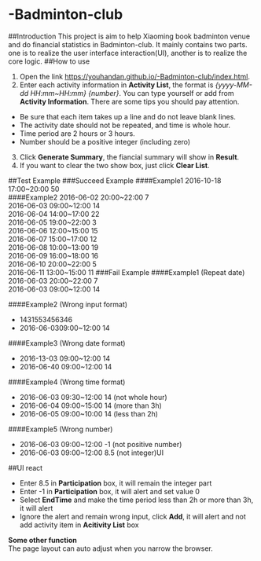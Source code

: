 # -Badminton-club
##Introduction
This project is aim to help Xiaoming book badminton venue and do financial statistics in Badminton-club.  It mainly contains two parts. one is to realize the user interface interaction(UI), another is to realize the core logic. 
##How to use
1. Open the link https://youhandan.github.io/-Badminton-club/index.html.
2. Enter each activity information in **Activity List**, the format is *{yyyy-MM-dd HH:mm~HH:mm} {number}*. You can type yourself or add from **Activity Information**. There are some tips you should pay attention.
 + Be sure that each item takes up a line and do not leave blank lines. 
 + The activity date should not be repeated, and time is whole hour. 
 + Time period are 2 hours or 3 hours.
 + Number should be a positive integer (including zero)
3. Click **Generate Summary**, the fiancial summary will show in **Result**.
4. If you want to clear the two show box, just click **Clear List**. 

##Test Example
###Succeed Example
####Example1
2016-10-18 17:00~20:00 50  
####Example2
2016-06-02 20:00~22:00 7  
2016-06-03 09:00~12:00 14  
2016-06-04 14:00~17:00 22  
2016-06-05 19:00~22:00 3  
2016-06-06 12:00~15:00 15  
2016-06-07 15:00~17:00 12  
2016-06-08 10:00~13:00 19  
2016-06-09 16:00~18:00 16  
2016-06-10 20:00~22:00 5  
2016-06-11 13:00~15:00 11
###Fail Example
####Example1 (Repeat date)
2016-06-03 20:00~22:00 7  
2016-06-03 09:00~12:00 14

####Example2 (Wrong input format)
+ 1431553456346
+ 2016-06-0309:00~12:00 14

####Example3 (Wrong date format)
+ 2016-13-03 09:00~12:00 14
+ 2016-06-40 09:00~12:00 14    

####Example4 (Wrong time format)
+ 2016-06-03 09:30~12:00 14 (not whole hour)
+ 2016-06-04 09:00~15:00 14 (more than 3h)
+ 2016-06-05 09:00~10:00 14 (less than 2h)

####Example5 (Wrong number)
+ 2016-06-03 09:00~12:00 -1 (not positive number)
+ 2016-06-03 09:00~12:00 8.5 (not integer)UI

##UI react
+ Enter 8.5 in **Participation** box, it will remain the integer part
+ Enter -1 in **Participation** box, it will alert and set value 0
+ Select **EndTime** and make the time period less than 2h or more than 3h, it will alert
+ Ignore the alert and remain wrong input, click **Add**, it will alert and not add activity item in **Acitivity List** box

**Some other function**  
The page layout can auto adjust when you narrow the browser.
